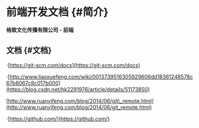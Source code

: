 # 前端开发文档 {#简介}

**格致文化传播有限公司 - 前端**

## 文档 {#文档}

·[https://git-scm.com/docs](https://git-scm.com/docs)

·[http://www.liaoxuefeng.com/wiki/0013739516305929606dd18361248578c67b8067c8c017b000](https://blog.csdn.net/hk2291976/article/details/51173850)

[http://www.ruanyifeng.com/blog/2014/06/git\_remote.html](http://www.ruanyifeng.com/blog/2014/06/git_remote.html)

·[https://github.com/](https://github.com/)

